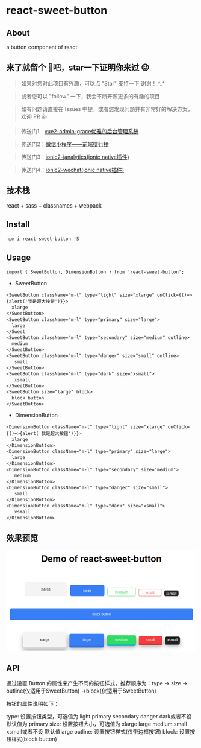 # react-sweet-button

## About

a button component of react

## 来了就留个 :feet:吧，star一下证明你来过  :stuck_out_tongue_closed_eyes:

>  如果对您对此项目有兴趣，可以点 "Star" 支持一下 谢谢！ ^_^

>  或者您可以 "follow" 一下，我会不断开源更多的有趣的项目

>  如有问题请直接在 Issues 中提，或者您发现问题并有非常好的解决方案，欢迎 PR 👍

>  传送门1：[vue2-admin-grace优雅的后台管理系统](https://github.com/Alex-0407/vue2-admin-grace)

>  传送门2：[微信小程序——前端排行榜](https://github.com/Alex-0407/weapp-web-rank)

>  传送门3：[ionic2-janalytics(ionic native插件)](https://github.com/Alex-0407/ionic2-janalytics)

>  传送门4：[ionic2-wechat(ionic native插件)](https://github.com/Alex-0407/ionic2-wechat)

## 技术栈

react + sass + classnames + webpack

## Install

```
npm i react-sweet-button -S
```

## Usage

```
import { SweetButton, DimensionButton } from 'react-sweet-button';
```

* SweetButton

```
<SweetButton className="m-t" type="light" size="xlarge" onClick={()=>{alert('我是超大按钮')}}>
  xlarge
</SweetButton>
<SweetButton className="m-l" type="primary" size="large">
  large
</Sweet
<SweetButton className="m-l" type="secondary" size="medium" outline>
  medium
</SweetButton>
<SweetButton className="m-l" type="danger" size="small" outline>
   small
</SweetButton>
<SweetButton className="m-l" type="dark" size="xsmall">
   xsmall
</SweetButton>
<SweetButton size="large" block>
  block button
</SweetButton>
```

* DimensionButton

```
<DimensionButton className="m-t" type="light" size="xlarge" onClick={()=>{alert('我是超大按钮')}}>
  xlarge
</DimensionButton>
<DimensionButton className="m-l" type="primary" size="large">
  large
</DimensionButton>
<DimensionButton className="m-l" type="secondary" size="medium">
   medium
</DimensionButton>
<DimensionButton className="m-l" type="danger" size="small">
   small
</DimensionButton>
<DimensionButton className="m-l" type="dark" size="xsmall">
   xsmall
</DimensionButton>
```

## 效果预览

![预览图](https://github.com/alex-0407/react-sweet-button/blob/develop/examples/demo/image/react-button.png?raw=true)

## API

通过设置 Button 的属性来产生不同的按钮样式，推荐顺序为：type -> size -> outline(仅适用于SweetButton) ->block(仅适用于SweetButton)

按钮的属性说明如下：

type: 设置按钮类型，可选值为 light primary secondary danger dark或者不设 默认值为 primary
size: 设置按钮大小，可选值为 xlarge large medium small xsmall或者不设 默认值large
outline: 设置按钮样式(仅带边框按钮)
block: 设置按钮样式(block button)

